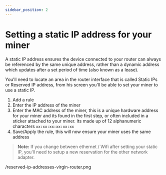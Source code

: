 ```yaml
---
sidebar_position: 2
---
```


# Setting a static IP address for your miner

A static IP address ensures the device connected to your router can always be referenced by the same unique address, rather than a dynamic address which updates after a set period of time (also known as a lease).

You'll need to locate an area in the router interface that is called Static IPs or Reserved IP address, from his screen you'll be able to set your miner to use a static IP.


1. Add a rule
2. Enter the IP address of the miner
3. Enter the MAC address of the miner, this is a unique hardware address for your miner and its found in the first step, or often included in a sticker attached to your miner. Its made up of 12 alphanumeric characters `xx:xx:xx:xx:xx:xx`
4. Save/Apply the rule, this will now ensure your miner uses the same address

> **Note:** If you change between ethernet / Wifi after setting your static IP, you'll need to setup a new reservation for the other network adapter.

/reserved-ip-addresses-virgin-router.png 